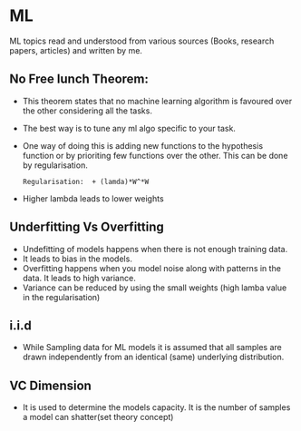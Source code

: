 # ML
ML topics read and understood from various sources (Books, research papers, articles) and written by me.  

## No Free lunch Theorem:
* This theorem states that no machine learning algorithm is favoured over the other considering all the tasks.
* The best way is to tune any  ml algo specific to your task. 
* One way of doing this is adding new functions to the hypothesis function or by prioriting few functions over the other. This can be done by regularisation.
     
     `Regularisation:  + (lamda)*W^*W`

* Higher lambda leads to lower weights

## Underfitting Vs Overfitting 
* Undefitting of models happens when there is not enough training data. 
* It leads to bias in the models.
* Overfitting happens when you model noise along with patterns in the data. It leads to high variance.
* Variance can be reduced by using the small weights (high lamba value in the regularisation)

## i.i.d

* While Sampling data for ML models it is assumed that all samples are drawn independently from an identical (same) underlying distribution. 
 
## VC Dimension

* It is used to determine the models capacity. It is the number of samples a model can shatter(set theory concept)
